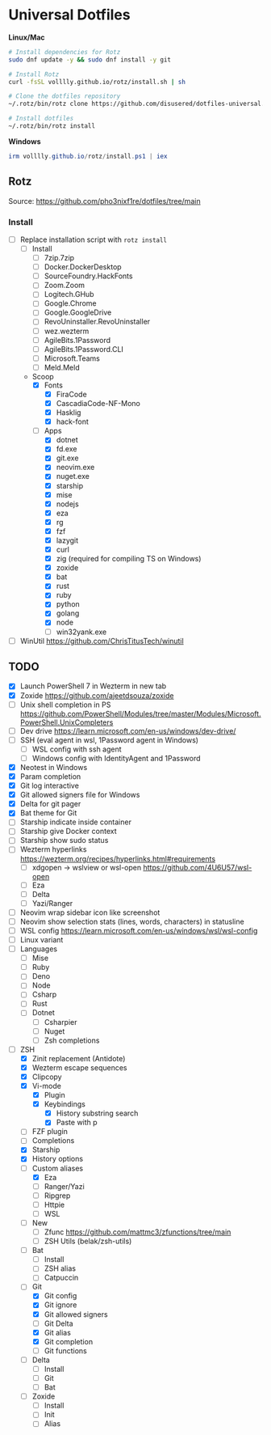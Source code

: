 # Universal Dotfiles

**Linux/Mac**

```sh
# Install dependencies for Rotz
sudo dnf update -y && sudo dnf install -y git

# Install Rotz
curl -fsSL volllly.github.io/rotz/install.sh | sh

# Clone the dotfiles repository
~/.rotz/bin/rotz clone https://github.com/disusered/dotfiles-universal.git

# Install dotfiles
~/.rotz/bin/rotz install
```

**Windows**

```powershell
irm volllly.github.io/rotz/install.ps1 | iex
```

## Rotz

Source: <https://github.com/pho3nixf1re/dotfiles/tree/main>

### Install

- [ ] Replace installation script with `rotz install`
  - [ ] Install
    - [ ] 7zip.7zip
    - [ ] Docker.DockerDesktop
    - [ ] SourceFoundry.HackFonts
    - [ ] Zoom.Zoom
    - [ ] Logitech.GHub
    - [ ] Google.Chrome
    - [ ] Google.GoogleDrive
    - [ ] RevoUninstaller.RevoUninstaller
    - [ ] wez.wezterm
    - [ ] AgileBits.1Password
    - [ ] AgileBits.1Password.CLI
    - [ ] Microsoft.Teams
    - [ ] Meld.Meld
  - Scoop
    - [x] Fonts
      - [x] FiraCode
      - [x] CascadiaCode-NF-Mono
      - [x] Hasklig
      - [x] hack-font
    - [ ] Apps
      - [x] dotnet
      - [x] fd.exe
      - [x] git.exe
      - [x] neovim.exe
      - [x] nuget.exe
      - [x] starship
      - [x] mise
      - [x] nodejs
      - [x] eza
      - [x] rg
      - [x] fzf
      - [x] lazygit
      - [x] curl
      - [x] zig (required for compiling TS on Windows)
      - [x] zoxide
      - [x] bat
      - [x] rust
      - [x] ruby
      - [x] python
      - [x] golang
      - [x] node
      - [ ] win32yank.exe
- [ ] WinUtil <https://github.com/ChrisTitusTech/winutil>

## TODO

- [x] Launch PowerShell 7 in Wezterm in new tab
- [x] Zoxide <https://github.com/ajeetdsouza/zoxide>
- [ ] Unix shell completion in PS <https://github.com/PowerShell/Modules/tree/master/Modules/Microsoft.PowerShell.UnixCompleters>
- [ ] Dev drive <https://learn.microsoft.com/en-us/windows/dev-drive/>
- [ ] SSH (eval agent in wsl, 1Password agent in Windows)
  - [ ] WSL config with ssh agent
  - [ ] Windows config with IdentityAgent and 1Password
- [x] Neotest in Windows
- [x] Param completion
- [x] Git log interactive
- [x] Git allowed signers file for Windows
- [x] Delta for git pager
- [x] Bat theme for Git
- [ ] Starship indicate inside container
- [ ] Starship give Docker context
- [ ] Starship show sudo status
- [ ] Wezterm hyperlinks <https://wezterm.org/recipes/hyperlinks.html#requirements>
  - [ ] xdgopen -> wslview or wsl-open <https://github.com/4U6U57/wsl-open>
  - [ ] Eza
  - [ ] Delta
  - [ ] Yazi/Ranger
- [ ] Neovim wrap sidebar icon like screenshot
- [ ] Neovim show selection stats (lines, words, characters) in statusline
- [ ] WSL config <https://learn.microsoft.com/en-us/windows/wsl/wsl-config>
- [ ] Linux variant
- [ ] Languages
  - [ ] Mise
  - [ ] Ruby
  - [ ] Deno
  - [ ] Node
  - [ ] Csharp
  - [ ] Rust
  - [ ] Dotnet
    - [ ] Csharpier
    - [ ] Nuget
    - [ ] Zsh completions
- [ ] ZSH
  - [x] Zinit replacement (Antidote)
  - [x] Wezterm escape sequences
  - [x] Clipcopy
  - [x] Vi-mode
    - [x] Plugin
    - [x] Keybindings
      - [x] History substring search
      - [x] Paste with p
  - [ ] FZF plugin
  - [ ] Completions
  - [x] Starship
  - [x] History options
  - [ ] Custom aliases
    - [x] Eza
    - [ ] Ranger/Yazi
    - [ ] Ripgrep
    - [ ] Httpie
    - [ ] WSL
  - [ ] New
    - [ ] Zfunc <https://github.com/mattmc3/zfunctions/tree/main>
    - [ ] ZSH Utils (belak/zsh-utils)
  - [ ] Bat
    - [ ] Install
    - [ ] ZSH alias
    - [ ] Catpuccin
  - [ ] Git
    - [x] Git config
    - [x] Git ignore
    - [x] Git allowed signers
    - [ ] Git Delta
    - [x] Git alias
    - [x] Git completion
    - [ ] Git functions
  - [ ] Delta
    - [ ] Install
    - [ ] Git
    - [ ] Bat
  - [ ] Zoxide
    - [ ] Install
    - [ ] Init
    - [ ] Alias
